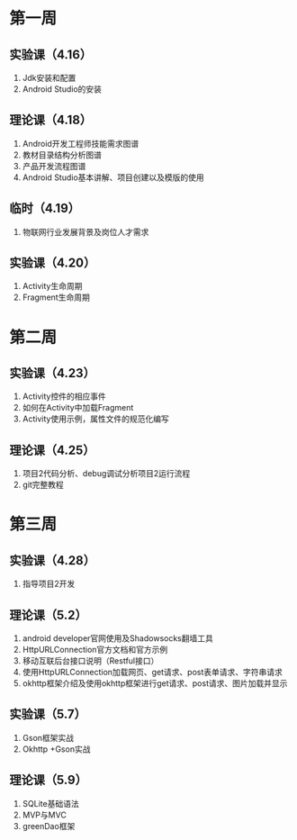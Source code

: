 # 第一周

## 实验课（4.16）

1. Jdk安装和配置
2. Android Studio的安装

## 理论课（4.18）

1. Android开发工程师技能需求图谱
2. 教材目录结构分析图谱
3. 产品开发流程图谱
4. Android Studio基本讲解、项目创建以及模版的使用

## 临时（4.19）

1. 物联网行业发展背景及岗位人才需求

## 实验课（4.20）

1. Activity生命周期
2. Fragment生命周期

# 第二周

## 实验课（4.23）

1. Activity控件的相应事件
2. 如何在Activity中加载Fragment
3. Activity使用示例，属性文件的规范化编写

## 理论课（4.25）

1. 项目2代码分析、debug调试分析项目2运行流程
2. git完整教程

# 第三周

## 实验课（4.28）

1. 指导项目2开发

## 理论课（5.2）

1. android developer官网使用及Shadowsocks翻墙工具
2. HttpURLConnection官方文档和官方示例
3. 移动互联后台接口说明（Restful接口）
4. 使用HttpURLConnection加载网页、get请求、post表单请求、字符串请求
5.  okhttp框架介绍及使用okhttp框架进行get请求、post请求、图片加载并显示


## 实验课（5.7）

1. Gson框架实战
2. Okhttp +Gson实战

## 理论课（5.9）

1. SQLite基础语法
2. MVP与MVC
3. greenDao框架



